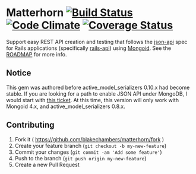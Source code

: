 # Matterhorn [![Build Status](https://travis-ci.org/blakechambers/matterhorn.svg?branch=master)][travis] [![Code Climate](https://codeclimate.com/github/blakechambers/matterhorn/badges/gpa.svg)][cclimate] [![Coverage Status](https://coveralls.io/repos/blakechambers/matterhorn/badge.svg?branch=master)][coverage]

Support easy REST API creation and testing that follows the [json-api][jsonapi] spec for Rails applications (specifically [rails-api][rails-api]) using [Mongoid][mongoid].  See the [ROADMAP][roadmap] for more info.

## Notice

This gem was authored before active_model_serializers 0.10.x had become stable.  If you are looking for a path to enable JSON API under MongoDB, I would start with [this ticket](https://github.com/rails-api/active_model_serializers/issues/1022). At this time, this version will only work with Mongoid 4.x, and active_model_serializers 0.8.x.

## Contributing

1. Fork it ( https://github.com/blakechambers/matterhorn/fork )
2. Create your feature branch (`git checkout -b my-new-feature`)
3. Commit your changes (`git commit -am 'Add some feature'`)
4. Push to the branch (`git push origin my-new-feature`)
5. Create a new Pull Request

[issues]:    https://github.com/blakechambers/matterhorn/issues
[milestone]: https://github.com/blakechambers/matterhorn/milestones/0.1.0%20-%20Initial%20release
[roadmap]:   https://github.com/blakechambers/matterhorn/blob/master/ROADMAP.md
[rails-api]: https://github.com/rails-api/rails-api
[mongoid]:   https://github.com/mongodb/mongoid
[jsonapi]:   http://jsonapi.org/
[coverage]:  https://coveralls.io/r/blakechambers/matterhorn?branch=master
[travis]:    https://travis-ci.org/blakechambers/matterhorn
[cclimate]:  https://codeclimate.com/github/blakechambers/matterhorn
